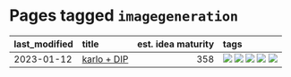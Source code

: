 # Pages tagged `imagegeneration`

|last_modified|title|est. idea maturity|tags
|:---|:---|---:|:---|
|2023-01-12|[karlo + DIP](../karlo-dip.md)|358|[![](https://img.shields.io/badge/tag-deepimageprior-496a1)](../tags/deepimageprior.md) [![](https://img.shields.io/badge/tag-experimental-1eefac)](../tags/experimental.md) [![](https://img.shields.io/badge/tag-imagegeneration-683f3)](../tags/imagegeneration.md) [![](https://img.shields.io/badge/tag-prior-96bcc)](../tags/prior.md) [![](https://img.shields.io/badge/tag-wip-35b163)](../tags/wip.md)|